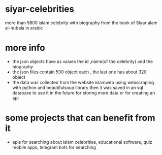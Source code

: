 # siyar-celebrities
more than 5800 islam celebrity with biography from the book of Siyar alam al-nubala in arabic
# more info
- the json objects have as values the id ,name(of the celebrity) and the biography
- the json files contain 500 object each , the last one has about 320 object
- the data was collected from the website islamweb using webscraping with python and beautifulsoup library
then it was saved in an sql database to use it in the future for storing more data or for creating an api
# some projects that can benefit from it
- apis for searching about islam celebrities, educational software, quiz mobile apps, telegram bots for searching 
